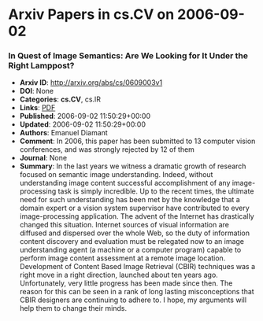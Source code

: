 # Arxiv Papers in cs.CV on 2006-09-02
### In Quest of Image Semantics: Are We Looking for It Under the Right Lamppost?
- **Arxiv ID**: http://arxiv.org/abs/cs/0609003v1
- **DOI**: None
- **Categories**: **cs.CV**, cs.IR
- **Links**: [PDF](http://arxiv.org/pdf/cs/0609003v1)
- **Published**: 2006-09-02 11:50:29+00:00
- **Updated**: 2006-09-02 11:50:29+00:00
- **Authors**: Emanuel Diamant
- **Comment**: In 2006, this paper has been submitted to 13 computer vision
  conferences, and was strongly rejected by 12 of them
- **Journal**: None
- **Summary**: In the last years we witness a dramatic growth of research focused on semantic image understanding. Indeed, without understanding image content successful accomplishment of any image-processing task is simply incredible. Up to the recent times, the ultimate need for such understanding has been met by the knowledge that a domain expert or a vision system supervisor have contributed to every image-processing application. The advent of the Internet has drastically changed this situation. Internet sources of visual information are diffused and dispersed over the whole Web, so the duty of information content discovery and evaluation must be relegated now to an image understanding agent (a machine or a computer program) capable to perform image content assessment at a remote image location. Development of Content Based Image Retrieval (CBIR) techniques was a right move in a right direction, launched about ten years ago. Unfortunately, very little progress has been made since then. The reason for this can be seen in a rank of long lasting misconceptions that CBIR designers are continuing to adhere to. I hope, my arguments will help them to change their minds.



